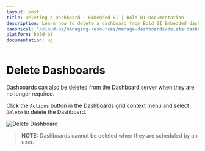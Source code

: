 ```yaml
---
layout: post
title: Deleting a Dashboard – Embedded BI | Bold BI Documentation
description: Learn how to delete a dashboard from Bold BI Embedded dashboard listing. A dashboard however cannot be deleted when it was scheduled for reporting.
canonical: "/cloud-bi/managing-resources/manage-dashboards/delete-dashboards/"
platform: bold-bi
documentation: ug
---
```


# Delete Dashboards
Dashboards can also be deleted from the Dashboard server when they are no longer required.

Click the `Actions` button in the Dashboards grid context menu and select `Delete` to delete the Dashboard.

![Delete Dashboard](/bold-bi-docs/static/assets/embedded/managing-resources/manage-dashboards/images/delete-dashboard.png#width=60%)

> **NOTE:**  Dashboards cannot be deleted when they are scheduled by an user.
